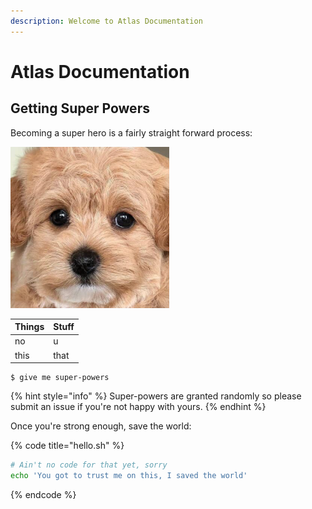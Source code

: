 ```yaml
---
description: Welcome to Atlas Documentation
---
```


# Atlas Documentation

## Getting Super Powers

Becoming a super hero is a fairly straight forward process:

![Pupper Hero](.gitbook/assets/capture.png)

| Things | Stuff |
| :--- | :--- |
| no | u |
| this | that |

```
$ give me super-powers
```

{% hint style="info" %}
 Super-powers are granted randomly so please submit an issue if you're not happy with yours.
{% endhint %}

Once you're strong enough, save the world:

{% code title="hello.sh" %}
```bash
# Ain't no code for that yet, sorry
echo 'You got to trust me on this, I saved the world'
```
{% endcode %}



